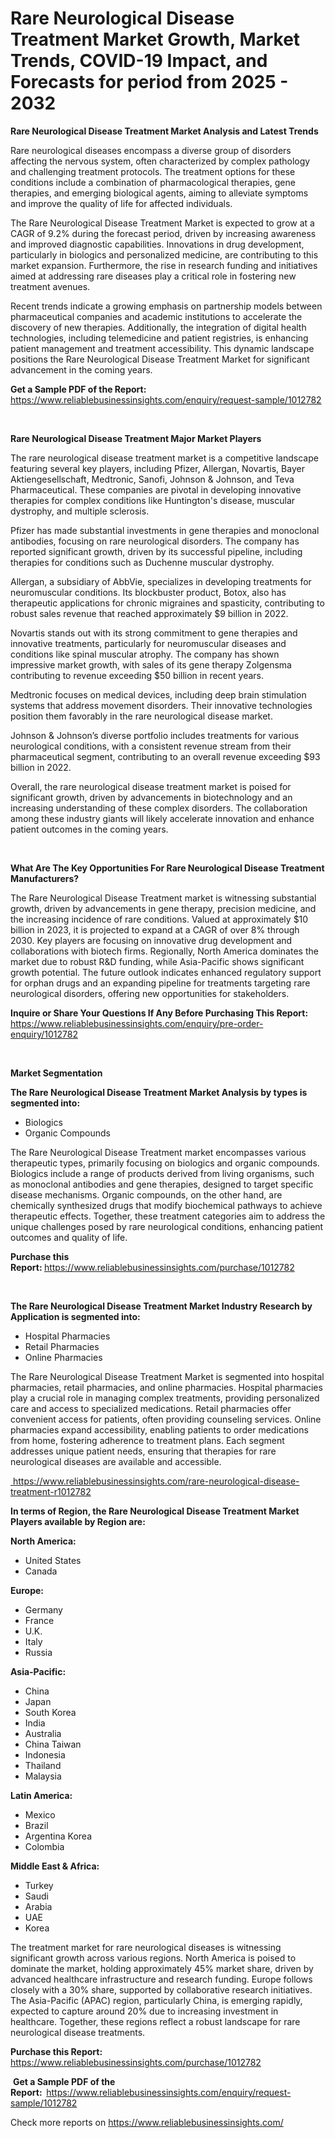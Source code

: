 <p><h1>Rare Neurological Disease Treatment Market Growth, Market Trends, COVID-19 Impact, and Forecasts for period from 2025 - 2032</h1></p><p><strong>Rare Neurological Disease Treatment Market Analysis and Latest Trends</strong></p>
<p><p>Rare neurological diseases encompass a diverse group of disorders affecting the nervous system, often characterized by complex pathology and challenging treatment protocols. The treatment options for these conditions include a combination of pharmacological therapies, gene therapies, and emerging biological agents, aiming to alleviate symptoms and improve the quality of life for affected individuals.</p><p>The Rare Neurological Disease Treatment Market is expected to grow at a CAGR of 9.2% during the forecast period, driven by increasing awareness and improved diagnostic capabilities. Innovations in drug development, particularly in biologics and personalized medicine, are contributing to this market expansion. Furthermore, the rise in research funding and initiatives aimed at addressing rare diseases play a critical role in fostering new treatment avenues.</p><p>Recent trends indicate a growing emphasis on partnership models between pharmaceutical companies and academic institutions to accelerate the discovery of new therapies. Additionally, the integration of digital health technologies, including telemedicine and patient registries, is enhancing patient management and treatment accessibility. This dynamic landscape positions the Rare Neurological Disease Treatment Market for significant advancement in the coming years.</p></p>
<p><strong>Get a Sample PDF of the Report:&nbsp;</strong> <a href="https://www.reliablebusinessinsights.com/enquiry/request-sample/1012782?utm_campaign=1950&utm_medium=2&utm_source=Github&utm_content=ia&utm_term=05032025&utm_id=rare-neurological-disease-treatment">https://www.reliablebusinessinsights.com/enquiry/request-sample/1012782</a></p>
<p>&nbsp;</p>
<p><strong>Rare Neurological Disease Treatment Major Market Players</strong></p>
<p><p>The rare neurological disease treatment market is a competitive landscape featuring several key players, including Pfizer, Allergan, Novartis, Bayer Aktiengesellschaft, Medtronic, Sanofi, Johnson & Johnson, and Teva Pharmaceutical. These companies are pivotal in developing innovative therapies for complex conditions like Huntington's disease, muscular dystrophy, and multiple sclerosis.</p><p>Pfizer has made substantial investments in gene therapies and monoclonal antibodies, focusing on rare neurological disorders. The company has reported significant growth, driven by its successful pipeline, including therapies for conditions such as Duchenne muscular dystrophy. </p><p>Allergan, a subsidiary of AbbVie, specializes in developing treatments for neuromuscular conditions. Its blockbuster product, Botox, also has therapeutic applications for chronic migraines and spasticity, contributing to robust sales revenue that reached approximately $9 billion in 2022.</p><p>Novartis stands out with its strong commitment to gene therapies and innovative treatments, particularly for neuromuscular diseases and conditions like spinal muscular atrophy. The company has shown impressive market growth, with sales of its gene therapy Zolgensma contributing to revenue exceeding $50 billion in recent years.</p><p>Medtronic focuses on medical devices, including deep brain stimulation systems that address movement disorders. Their innovative technologies position them favorably in the rare neurological disease market.</p><p>Johnson & Johnson’s diverse portfolio includes treatments for various neurological conditions, with a consistent revenue stream from their pharmaceutical segment, contributing to an overall revenue exceeding $93 billion in 2022.</p><p>Overall, the rare neurological disease treatment market is poised for significant growth, driven by advancements in biotechnology and an increasing understanding of these complex disorders. The collaboration among these industry giants will likely accelerate innovation and enhance patient outcomes in the coming years.</p></p>
<p>&nbsp;</p>
<p><strong>What Are The Key Opportunities For Rare Neurological Disease Treatment Manufacturers?</strong></p>
<p><p>The Rare Neurological Disease Treatment market is witnessing substantial growth, driven by advancements in gene therapy, precision medicine, and the increasing incidence of rare conditions. Valued at approximately $10 billion in 2023, it is projected to expand at a CAGR of over 8% through 2030. Key players are focusing on innovative drug development and collaborations with biotech firms. Regionally, North America dominates the market due to robust R&D funding, while Asia-Pacific shows significant growth potential. The future outlook indicates enhanced regulatory support for orphan drugs and an expanding pipeline for treatments targeting rare neurological disorders, offering new opportunities for stakeholders.</p></p>
<p><strong>Inquire or Share Your Questions If Any Before Purchasing This Report:</strong> <a href="https://www.reliablebusinessinsights.com/enquiry/pre-order-enquiry/1012782?utm_campaign=1950&utm_medium=2&utm_source=Github&utm_content=ia&utm_term=05032025&utm_id=rare-neurological-disease-treatment">https://www.reliablebusinessinsights.com/enquiry/pre-order-enquiry/1012782</a></p>
<p>&nbsp;</p>
<p><strong>Market Segmentation</strong></p>
<p><strong>The Rare Neurological Disease Treatment Market Analysis by types is segmented into:</strong></p>
<p><ul><li>Biologics</li><li>Organic Compounds</li></ul></p>
<p><p>The Rare Neurological Disease Treatment market encompasses various therapeutic types, primarily focusing on biologics and organic compounds. Biologics include a range of products derived from living organisms, such as monoclonal antibodies and gene therapies, designed to target specific disease mechanisms. Organic compounds, on the other hand, are chemically synthesized drugs that modify biochemical pathways to achieve therapeutic effects. Together, these treatment categories aim to address the unique challenges posed by rare neurological conditions, enhancing patient outcomes and quality of life.</p></p>
<p><strong>Purchase this Report:&nbsp;</strong><a href="https://www.reliablebusinessinsights.com/purchase/1012782?utm_campaign=1950&utm_medium=2&utm_source=Github&utm_content=ia&utm_term=05032025&utm_id=rare-neurological-disease-treatment">https://www.reliablebusinessinsights.com/purchase/1012782</a></p>
<p>&nbsp;</p>
<p><strong>The Rare Neurological Disease Treatment Market Industry Research by Application is segmented into:</strong></p>
<p><ul><li>Hospital Pharmacies</li><li>Retail Pharmacies</li><li>Online Pharmacies</li></ul></p>
<p><p>The Rare Neurological Disease Treatment Market is segmented into hospital pharmacies, retail pharmacies, and online pharmacies. Hospital pharmacies play a crucial role in managing complex treatments, providing personalized care and access to specialized medications. Retail pharmacies offer convenient access for patients, often providing counseling services. Online pharmacies expand accessibility, enabling patients to order medications from home, fostering adherence to treatment plans. Each segment addresses unique patient needs, ensuring that therapies for rare neurological diseases are available and accessible.</p></p>
<p><a href="https://www.reliablebusinessinsights.com/rare-neurological-disease-treatment-r1012782?utm_campaign=1950&utm_medium=2&utm_source=Github&utm_content=ia&utm_term=05032025&utm_id=rare-neurological-disease-treatment">&nbsp;https://www.reliablebusinessinsights.com/rare-neurological-disease-treatment-r1012782</a></p>
<p><strong>In terms of Region, the Rare Neurological Disease Treatment Market Players available by Region are:</strong></p>
<p>
    <p> <strong> North America: </strong>
        <ul>
            <li>United States</li>
            <li>Canada</li>
        </ul>
        </p> 
    <p> <strong> Europe: </strong>
        <ul>
            <li>Germany</li>
            <li>France</li>
            <li>U.K.</li>
            <li>Italy</li>
            <li>Russia</li>
        </ul>
        </p> 
    <p> <strong> Asia-Pacific: </strong>
        <ul>
            <li>China</li>
            <li>Japan</li>
            <li>South Korea</li>
            <li>India</li>
            <li>Australia</li>
            <li>China Taiwan</li>
            <li>Indonesia</li>
            <li>Thailand</li>
            <li>Malaysia</li>
        </ul>
        </p> 
    <p> <strong> Latin America: </strong>
        <ul>
            <li>Mexico</li>
            <li>Brazil</li>
            <li>Argentina Korea</li>
            <li>Colombia</li>
        </ul>
        </p> 
    <p> <strong> Middle East & Africa: </strong>
        <ul>
            <li>Turkey</li>
            <li>Saudi</li>
            <li>Arabia</li>
            <li>UAE</li>
            <li>Korea</li>
        </ul>
    </p>
    </p>
<p><p>The treatment market for rare neurological diseases is witnessing significant growth across various regions. North America is poised to dominate the market, holding approximately 45% market share, driven by advanced healthcare infrastructure and research funding. Europe follows closely with a 30% share, supported by collaborative research initiatives. The Asia-Pacific (APAC) region, particularly China, is emerging rapidly, expected to capture around 20% due to increasing investment in healthcare. Together, these regions reflect a robust landscape for rare neurological disease treatments.</p></p>
<p><strong>Purchase this Report: </strong><a href="https://www.reliablebusinessinsights.com/purchase/1012782?utm_campaign=1950&utm_medium=2&utm_source=Github&utm_content=ia&utm_term=05032025&utm_id=rare-neurological-disease-treatment">https://www.reliablebusinessinsights.com/purchase/1012782</a></p>
<p>&nbsp;<strong>Get a Sample PDF of the Report:&nbsp;&nbsp;</strong><a href="https://www.reliablebusinessinsights.com/enquiry/request-sample/1012782?utm_campaign=1950&utm_medium=2&utm_source=Github&utm_content=ia&utm_term=05032025&utm_id=rare-neurological-disease-treatment">https://www.reliablebusinessinsights.com/enquiry/request-sample/1012782</a></p>
<p><strong></strong></p>
<p>Check more reports on <a href="https://www.reliablebusinessinsights.com/?utm_campaign=1950&utm_medium=2&utm_source=Github&utm_content=ia&utm_term=05032025&utm_id=rare-neurological-disease-treatment">https://www.reliablebusinessinsights.com/</a></p>